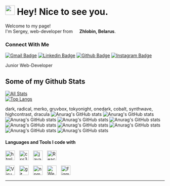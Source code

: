 <h1><img src="https://emojis.slackmojis.com/emojis/images/1531849430/4246/blob-sunglasses.gif?1531849430" width="30"/> Hey! Nice to see you.</h1>  

<p>Welcome to my page! </br> I'm Sergey, web-developer from <img src="https://cdn-icons.flaticon.com/png/512/5315/premium/5315671.png?token=exp=1642942184~hmac=570f68e30cd022324e8fce8ceeb4ca64" width="13"/> <b>Zhlobin, Belarus</b>.</p>  
  
### Connect With Me
[![Gmail Badge](https://img.shields.io/badge/-sergeyladorski@gmail.com-c14438?style=flat&logo=Gmail&logoColor=white&link=mailto:sergeyladorski@gmail.com)](mailto:sergeyladorski@gmail.com)
[![Linkedin Badge](https://img.shields.io/badge/-sergeyladorski-0072b1?style=flat&logo=Linkedin&logoColor=white&link=https://www.linkedin.com/in/sergeyladorski/)](https://www.linkedin.com/in/sergeyladorski/)
[![Github Badge](https://img.shields.io/badge/-sergeyladorski-grey?style=flat&logo=github&logoColor=white&link=https://github.com/sergeyladorski/)](https://www.github.com/sergeyladorski/)
[![Instagram Badge](https://img.shields.io/badge/-sergeyladorski-e95950?style=flat&logo=Instagram&logoColor=pink&link=https://www.instagram.com/sergey_ladorski/)](https://www.instagram.com/sergey_ladorski/)


<p align='left'>Junior Web-Developer</p>  

## Some of my Github Stats
[![All Stats](https://github-readme-stats-axpwmfcg3.vercel.app/api?username=sergeyladorski&show_icons=true&include_all_commits=true&count_private=true&hide=contribs)](https://github.com/sergeyladorski/github-readme-stats)  
[![Top Langs](https://github-readme-stats-axpwmfcg3.vercel.app/api/top-langs/?username=sergeyladorski&layout=compact)](https://github.com/sergeyladorski/github-readme-stats)


dark, radical, merko, gruvbox, tokyonight, onedark, cobalt, synthwave, highcontrast, dracula
![Anurag's GitHub stats](https://github-readme-stats.vercel.app/api?username=sergeyladorski&show_icons=true&theme=dark)
![Anurag's GitHub stats](https://github-readme-stats.vercel.app/api?username=sergeyladorski&show_icons=true&theme=radical)
![Anurag's GitHub stats](https://github-readme-stats.vercel.app/api?username=sergeyladorski&show_icons=true&theme=merko)
![Anurag's GitHub stats](https://github-readme-stats.vercel.app/api?username=sergeyladorski&show_icons=true&theme=gruvbox)
![Anurag's GitHub stats](https://github-readme-stats.vercel.app/api?username=sergeyladorski&show_icons=true&theme=tokyonight)
![Anurag's GitHub stats](https://github-readme-stats.vercel.app/api?username=sergeyladorski&show_icons=true&theme=onedark)
![Anurag's GitHub stats](https://github-readme-stats.vercel.app/api?username=sergeyladorski&show_icons=true&theme=cobalt)
![Anurag's GitHub stats](https://github-readme-stats.vercel.app/api?username=sergeyladorski&show_icons=true&theme=synthwave)
![Anurag's GitHub stats](https://github-readme-stats.vercel.app/api?username=sergeyladorski&show_icons=true&theme=highcontrast)
![Anurag's GitHub stats](https://github-readme-stats.vercel.app/api?username=sergeyladorski&show_icons=true&theme=dracula)




#### Languages and Tools I code with
<p>
	<img alt="html5" src="https://github.com/get-icon/geticon/blob/master/icons/html-5.svg" style="margin-right: 10px" width="30px" height="30px" />
	<img alt="css3" src="https://github.com/get-icon/geticon/blob/master/icons/css-3.svg" style="margin-right: 10px" width="30px" height="30px" />
	<img alt="javascript" src="https://github.com/get-icon/geticon/blob/master/icons/javascript.svg" style="margin-right: 10px" width="30px" height="30px" />
	<img alt="React" src="https://github.com/get-icon/geticon/blob/master/icons/react.svg" style="margin-right: 10px" width="30px" height="30px" /> 
</p>  

<p>
	<img alt="Visual Studio Code" src="https://github.com/get-icon/geticon/blob/master/icons/visual-studio-code.svg" style="margin-right: 10px" width="30px" height="30px" />
	<img alt="git" src="https://github.com/get-icon/geticon/blob/master/icons/git-icon.svg" style="margin-right: 10px" width="30px" height="30px" />
	<img alt="npm" src="https://github.com/get-icon/geticon/blob/master/icons/npm.svg" style="margin-right: 10px" width="30px" height="30px" />
	<img alt="Webpack" src="https://github.com/get-icon/geticon/blob/master/icons/webpack.svg" style="margin-right: 10px" width="30px" height="30px" />
	<img alt="Figma" src="https://github.com/get-icon/geticon/blob/master/icons/figma.svg" style="margin-right: 10px" width="30px" height="30px" />
</p>  

------------

